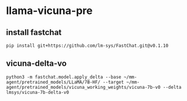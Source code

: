 # llama-vicuna-pre


## install fastchat

`pip install git+https://github.com/lm-sys/FastChat.git@v0.1.10`

## vicuna-delta-vo

`python3 -m fastchat.model.apply_delta --base ~/mm-agent/pretrained_models/LLaMA/7B-HF/ --target ~/mm-agent/pretrained_models/vicuna_working_weights/vicuna-7b-v0 --delta lmsys/vicuna-7b-delta-v0
`

